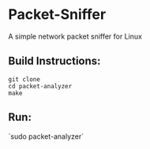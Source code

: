 # Packet-Sniffer
A simple network packet sniffer for Linux
## Build Instructions:
```
git clone 
cd packet-analyzer
make
```

## Run:
´sudo packet-analyzer´

